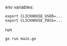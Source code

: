 env variables:
```
export CLICKHOUSE_USER=...
export CLICKHOUSE_PASS=...
```

run
```sh
go run main.go
```
